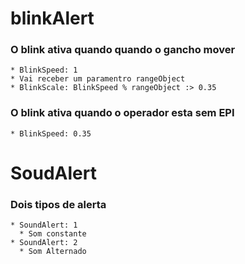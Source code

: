 # blinkAlert

### O blink ativa quando quando o gancho mover

    * BlinkSpeed: 1
    * Vai receber um paramentro rangeObject
    * BlinkScale: BlinkSpeed % rangeObject :> 0.35

### O blink ativa quando o operador esta sem EPI

    * BlinkSpeed: 0.35

# SoudAlert

### Dois tipos de alerta

    * SoundAlert: 1
      * Som constante
    * SoundAlert: 2
      * Som Alternado
